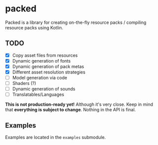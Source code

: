 # packed
Packed is a library for creating on-the-fly resource packs / compiling resource packs using Kotlin.

## TODO

- [x] Copy asset files from resources
- [x] Dynamic generation of fonts
- [x] Dynamic generation of pack metas
- [x] Different asset resolution strategies
- [ ] Model generation via code
- [ ] Shaders (?)
- [ ] Dynamic generation of sounds
- [ ] Translatables/Languages

**This is not production-ready yet!**
Although it's very close.
Keep in mind that **everything is subject to change**.
Nothing in the API is final.

## Examples

Examples are located in the `examples` submodule.
